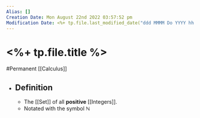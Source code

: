 ```yaml
---
Alias: []
Creation Date: Mon August 22nd 2022 03:57:52 pm 
Modification Date: <%+ tp.file.last_modified_date("ddd MMMM Do YYYY hh:mm:ss a") %>
---
```

# <%+ tp.file.title %>
#Permanent [[Calculus]]

- ## Definition
	- The [[Set]] of all **positive** [[Integers]].
	- Notated with the symbol ℕ